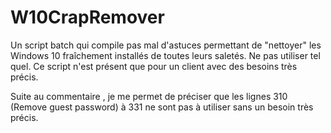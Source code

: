 # W10CrapRemover
Un script batch qui compile pas mal d'astuces permettant de "nettoyer" les Windows 10 fraîchement installés de toutes leurs saletés.
Ne pas utiliser tel quel. Ce script n'est présent que pour un client avec des besoins très précis.

Suite au commentaire , je me permet de préciser que les lignes 310 (Remove guest password) à 331 ne sont pas à utiliser sans un besoin très précis.
